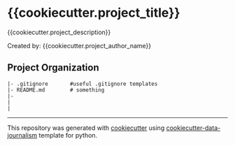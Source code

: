 # {{cookiecutter.project_title}}
{{cookiecutter.project_description}}

Created by: {{cookiecutter.project_author_name}}

## Project Organization
```
|- .gitignore       #useful .gitignore templates 
|- README.md        # something
|- 
|
|

```
---
This repository was generated with [cookiecutter](https://github.com/cookiecutter/cookiecutter) using [cookiecutter-data-journalism](https://github.com/fer-aguirre/cookiecutter-data-journalism.git) template for python.